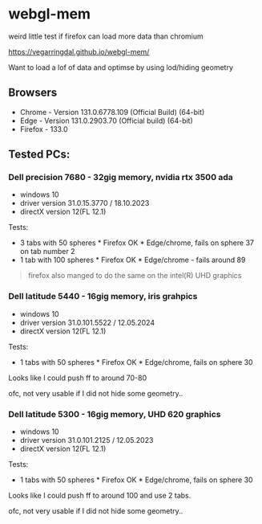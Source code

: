 # webgl-mem
weird little test if firefox can load more data than chromium

https://vegarringdal.github.io/webgl-mem/

Want to load a lof of data and optimse by using lod/hiding geometry


## Browsers
* Chrome - Version 131.0.6778.109 (Official Build) (64-bit)
*  Edge - Version 131.0.2903.70 (Official build) (64-bit)
*  Firefox - 133.0



## Tested PCs:

### Dell precision 7680 - 32gig memory, nvidia rtx 3500 ada 
  * windows 10
  * driver version 31.0.15.3770 / 18.10.2023
  * directX version 12(FL 12.1)

Tests:
  * 3 tabs with 50 spheres
        * Firefox OK
        * Edge/chrome, fails on sphere 37 on tab number 2
  * 1 tab with 100 spheres
        * Firefox OK
        * Edge/chrome - fails around 89


> firefox also manged to do the same on the intel(R) UHD graphics


### Dell latitude 5440 - 16gig memory, iris grahpics 
  * windows 10
  * driver version 31.0.101.5522 / 12.05.2024
  * directX version 12(FL 12.1)

Tests:
  * 1 tabs with 50 spheres
        * Firefox OK
        * Edge/chrome, fails on sphere 30

Looks like I could push ff to around 70-80

ofc, not very usable if I did not hide some geometry..

### Dell latitude 5300 - 16gig memory, UHD 620 graphics
  * windows 10
  * driver version 31.0.101.2125 / 12.05.2023
  * directX version 12(FL 12.1)

Tests:
  * 1 tabs with 50 spheres
        * Firefox OK
        * Edge/chrome, fails on sphere 30

Looks like I could push ff to around 100 and use 2 tabs.

ofc, not very usable if I did not hide some geometry..

